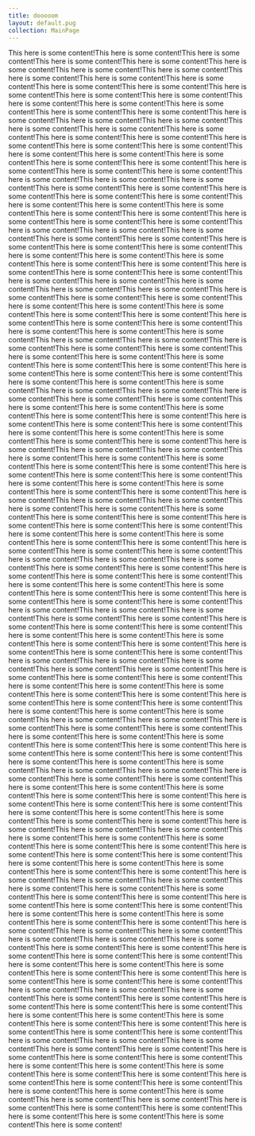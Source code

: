 ```yaml
---
title: dooooom
layout: default.pug
collection: MainPage
---
```

This here is some content!This here is some content!This here is some content!This here is some content!This here is some content!This here is some content!This here is some content!This here is some content!This here is some content!This here is some content!This here is some content!This here is some content!This here is some content!This here is some content!This here is some content!This here is some content!This here is some content!This here is some content!This here is some content!This here is some content!This here is some content!This here is some content!This here is some content!This here is some content!This here is some content!This here is some content!This here is some content!This here is some content!This here is some content!This here is some content!This here is some content!This here is some content!This here is some content!This here is some content!This here is some content!This here is some content!This here is some content!This here is some content!This here is some content!This here is some content!This here is some content!This here is some content!This here is some content!This here is some content!This here is some content!This here is some content!This here is some content!This here is some content!This here is some content!This here is some content!This here is some content!This here is some content!This here is some content!This here is some content!This here is some content!This here is some content!This here is some content!This here is some content!This here is some content!This here is some content!This here is some content!This here is some content!This here is some content!This here is some content!This here is some content!This here is some content!This here is some content!This here is some content!This here is some content!This here is some content!This here is some content!This here is some content!This here is some content!This here is some content!This here is some content!This here is some content!This here is some content!This here is some content!This here is some content!This here is some content!This here is some content!This here is some content!This here is some content!This here is some content!This here is some content!This here is some content!This here is some content!This here is some content!This here is some content!This here is some content!This here is some content!This here is some content!This here is some content!This here is some content!This here is some content!This here is some content!This here is some content!This here is some content!This here is some content!This here is some content!This here is some content!This here is some content!This here is some content!This here is some content!This here is some content!This here is some content!This here is some content!This here is some content!This here is some content!This here is some content!This here is some content!This here is some content!This here is some content!This here is some content!This here is some content!This here is some content!This here is some content!This here is some content!This here is some content!This here is some content!This here is some content!This here is some content!This here is some content!This here is some content!This here is some content!This here is some content!This here is some content!This here is some content!This here is some content!This here is some content!This here is some content!This here is some content!This here is some content!This here is some content!This here is some content!This here is some content!This here is some content!This here is some content!This here is some content!This here is some content!This here is some content!This here is some content!This here is some content!This here is some content!This here is some content!This here is some content!This here is some content!This here is some content!This here is some content!This here is some content!This here is some content!This here is some content!This here is some content!This here is some content!This here is some content!This here is some content!This here is some content!This here is some content!This here is some content!This here is some content!This here is some content!This here is some content!This here is some content!This here is some content!This here is some content!This here is some content!This here is some content!This here is some content!This here is some content!This here is some content!This here is some content!This here is some content!This here is some content!This here is some content!This here is some content!This here is some content!This here is some content!This here is some content!This here is some content!This here is some content!This here is some content!This here is some content!This here is some content!This here is some content!This here is some content!This here is some content!This here is some content!This here is some content!This here is some content!This here is some content!This here is some content!This here is some content!This here is some content!This here is some content!This here is some content!This here is some content!This here is some content!This here is some content!This here is some content!This here is some content!This here is some content!This here is some content!This here is some content!This here is some content!This here is some content!This here is some content!This here is some content!This here is some content!This here is some content!This here is some content!This here is some content!This here is some content!This here is some content!This here is some content!This here is some content!This here is some content!This here is some content!This here is some content!This here is some content!This here is some content!This here is some content!This here is some content!This here is some content!This here is some content!This here is some content!This here is some content!This here is some content!This here is some content!This here is some content!This here is some content!This here is some content!This here is some content!This here is some content!This here is some content!This here is some content!This here is some content!This here is some content!This here is some content!This here is some content!This here is some content!This here is some content!This here is some content!This here is some content!This here is some content!This here is some content!This here is some content!This here is some content!This here is some content!This here is some content!This here is some content!This here is some content!This here is some content!This here is some content!This here is some content!This here is some content!This here is some content!This here is some content!This here is some content!This here is some content!This here is some content!This here is some content!This here is some content!This here is some content!This here is some content!This here is some content!This here is some content!This here is some content!This here is some content!This here is some content!This here is some content!This here is some content!This here is some content!This here is some content!This here is some content!This here is some content!This here is some content!This here is some content!This here is some content!This here is some content!This here is some content!This here is some content!This here is some content!This here is some content!This here is some content!This here is some content!This here is some content!This here is some content!This here is some content!This here is some content!This here is some content!This here is some content!This here is some content!This here is some content!This here is some content!This here is some content!This here is some content!This here is some content!This here is some content!This here is some content!This here is some content!This here is some content!This here is some content!This here is some content!This here is some content!This here is some content!This here is some content!This here is some content!This here is some content!This here is some content!This here is some content!This here is some content!This here is some content!This here is some content!This here is some content!This here is some content!This here is some content!This here is some content!This here is some content!This here is some content!This here is some content!This here is some content!This here is some content!This here is some content!This here is some content!This here is some content!This here is some content!This here is some content!This here is some content!This here is some content!This here is some content!This here is some content!This here is some content!This here is some content!This here is some content!This here is some content!This here is some content!This here is some content!This here is some content!This here is some content!This here is some content!
